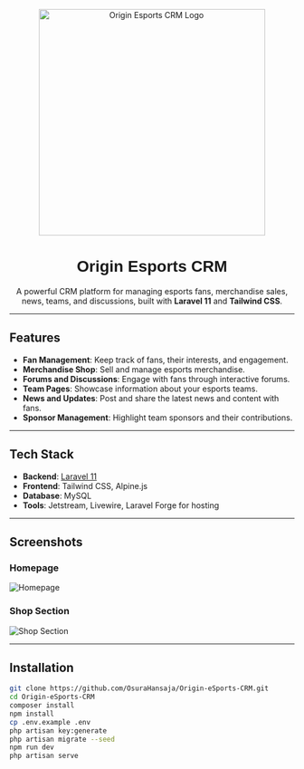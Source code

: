 <p align="center"><a href="https://github.com/OsuraHansaja/Origin-eSports-CRM" target="_blank"><img src="https://github.com/OsuraHansaja/Origin-eSports-CRM/path-to-your-logo.png" width="400" alt="Origin Esports CRM Logo"></a></p>

<h1 align="center" style="font-family: 'Orbitron', sans-serif;">Origin Esports CRM</h1>

<p align="center">
  A powerful CRM platform for managing esports fans, merchandise sales, news, teams, and discussions, built with <b>Laravel 11</b> and <b>Tailwind CSS</b>.
</p>

---

## Features

- **Fan Management**: Keep track of fans, their interests, and engagement.
- **Merchandise Shop**: Sell and manage esports merchandise.
- **Forums and Discussions**: Engage with fans through interactive forums.
- **Team Pages**: Showcase information about your esports teams.
- **News and Updates**: Post and share the latest news and content with fans.
- **Sponsor Management**: Highlight team sponsors and their contributions.

---

## Tech Stack

- **Backend**: [Laravel 11](https://laravel.com/)
- **Frontend**: Tailwind CSS, Alpine.js
- **Database**: MySQL
- **Tools**: Jetstream, Livewire, Laravel Forge for hosting

---

## Screenshots

### Homepage
![Homepage](https://github.com/OsuraHansaja/Origin-eSports-CRM/path-to-your-screenshot1.png)

### Shop Section
![Shop Section](https://github.com/OsuraHansaja/Origin-eSports-CRM/path-to-your-screenshot2.png)

---

## Installation

```bash
git clone https://github.com/OsuraHansaja/Origin-eSports-CRM.git
cd Origin-eSports-CRM
composer install
npm install
cp .env.example .env
php artisan key:generate
php artisan migrate --seed
npm run dev
php artisan serve
